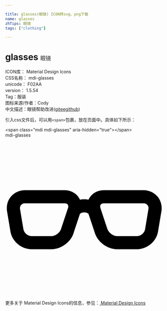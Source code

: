 ```yaml
---

title: glasses(眼镜) ICON转svg、png下载
name: glasses
zhTips: 眼镜
tags: ["clothing"]

---
```


# glasses  <small style="font-size: 60%;font-weight: 100">眼镜</small>


<div class="detail-page">
<p>
<span>
ICON库：
<span class="badge-secondary badge">Material Design Icons</span> 
</span>
<br/>
<span>
CSS名称：
<span class="badge-secondary badge">mdi-glasses</span> 
</span>
<br/>
<span>
unicode：
<span class="badge-secondary badge">F02AA</span> 
<copy-btn content='F02AA' btn-title=""></copy-btn>
<copy-btn :content='String.fromCodePoint(parseInt("F02AA", 16))' btn-title="复制U"></copy-btn>
</span>
<br/>
<span>
version：
<span class="badge-secondary badge">1.5.54</span> 
</span><br/><span>Tag：<span class="badge-light badge"><router-link to="/tags/clothing.html">服装</router-link></span></span>
<br/>
<span>图标来源/作者：<span class="badge-light badge">Cody</span></span> 
<br/>
<span class="zh-detail">中文描述：<span class="badge-primary badge">眼镜</span><span class="help-link"><span>帮助改进</span>(<a href="https://gitee.com/liuwave/icon-helper/edit/master/json/material/glasses.json" target="_blank" rel="noopener noreferrer">gitee</a><a href="https://github.com/liuwave/icon-helper/edit/master/json/material/glasses.json" target="_blank" rel="noopener noreferrer">github</a></span>)</span><br/>
</p>
</div>
<div class="alert alert-dark">
  <i class="mdi mdi-glasses mdi-48px"></i>
  <i class="mdi mdi-glasses mdi-36px"></i>
  <i class="mdi mdi-glasses mdi-24px"></i>
  <i class="mdi mdi-glasses mdi-18px"></i>
</div>
<div>
  <p>引入css文件后，可以用<code>&lt;span&gt;</code>包裹，放在页面中。具体如下所示：    
  </p>
  <div class="alert alert-primary" style="font-size: 14px">
    &lt;span class="mdi mdi-glasses" aria-hidden="true"&gt;&lt;/span&gt;
    <copy-btn content='<span class="mdi mdi-glasses" aria-hidden="true"></span>'></copy-btn>
  </div>
  <div class="alert alert-secondary">
    <i class="mdi mdi-glasses"
    style="font-size: 24px"
    aria-hidden="true"></i> mdi-glasses
    <copy-btn content="mdi-glasses" btn-title="复制图标名称"></copy-btn>
  </div>
</div>
<div id="svg" class="svg-wrap">
<svg xmlns="http://www.w3.org/2000/svg" viewBox="0 0 24 24"><path d="M3,10C2.76,10 2.55,10.09 2.41,10.25C2.27,10.4 2.21,10.62 2.24,10.86L2.74,13.85C2.82,14.5 3.4,15 4,15H7C7.64,15 8.36,14.44 8.5,13.82L9.56,10.63C9.6,10.5 9.57,10.31 9.5,10.19C9.39,10.07 9.22,10 9,10H3M7,17H4C2.38,17 0.96,15.74 0.76,14.14L0.26,11.15C0.15,10.3 0.39,9.5 0.91,8.92C1.43,8.34 2.19,8 3,8H9C9.83,8 10.58,8.35 11.06,8.96C11.17,9.11 11.27,9.27 11.35,9.45C11.78,9.36 12.22,9.36 12.64,9.45C12.72,9.27 12.82,9.11 12.94,8.96C13.41,8.35 14.16,8 15,8H21C21.81,8 22.57,8.34 23.09,8.92C23.6,9.5 23.84,10.3 23.74,11.11L23.23,14.18C23.04,15.74 21.61,17 20,17H17C15.44,17 13.92,15.81 13.54,14.3L12.64,11.59C12.26,11.31 11.73,11.31 11.35,11.59L10.43,14.37C10.07,15.82 8.56,17 7,17M15,10C14.78,10 14.61,10.07 14.5,10.19C14.42,10.31 14.4,10.5 14.45,10.7L15.46,13.75C15.64,14.44 16.36,15 17,15H20C20.59,15 21.18,14.5 21.25,13.89L21.76,10.82C21.79,10.62 21.73,10.4 21.59,10.25C21.45,10.09 21.24,10 21,10H15Z" /></svg>
</div>
<detail full-name='mdi-glasses'></detail>
    
<div><p>更多关于 Material Design Icons的信息，参见：<a target="_blank" href="https://iconhelper.cn/material.html"> Material Design Icons</a>
</p></div>
